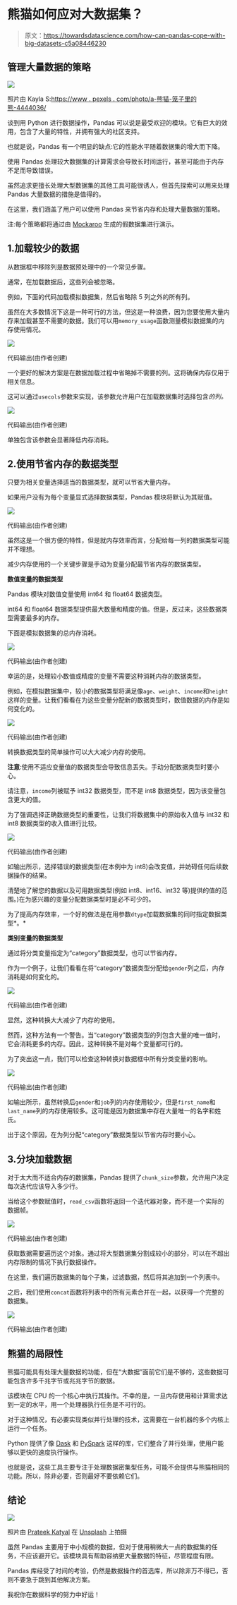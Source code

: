 # 熊猫如何应对大数据集？

> 原文：<https://towardsdatascience.com/how-can-pandas-cope-with-big-datasets-c5a08446230>

## 管理大量数据的策略

![](img/0237073bd9cfb9a402f506bb89716d61.png)

照片由 Kayla S:[https://www . pexels . com/photo/a-熊猫-笼子里的熊-4444036/](https://www.pexels.com/photo/a-panda-bear-in-the-cage-4444036/)

谈到用 Python 进行数据操作，Pandas 可以说是最受欢迎的模块。它有巨大的效用，包含了大量的特性，并拥有强大的社区支持。

也就是说，Pandas 有一个明显的缺点:它的性能水平随着数据集的增大而下降。

使用 Pandas 处理较大数据集的计算需求会导致长时间运行，甚至可能由于内存不足而导致错误。

虽然追求更擅长处理大型数据集的其他工具可能很诱人，但首先探索可以用来处理 Pandas 大量数据的措施是值得的。

在这里，我们涵盖了用户可以使用 Pandas 来节省内存和处理大量数据的策略。

注:每个策略都将通过由 [Mockaroo](https://www.mockaroo.com/) 生成的假数据集进行演示。

## 1.加载较少的数据

从数据框中移除列是数据预处理中的一个常见步骤。

通常，在加载数据后，这些列会被忽略。

例如，下面的代码加载模拟数据集，然后省略除 5 列之外的所有列。

虽然在大多数情况下这是一种可行的方法，但这是一种浪费，因为您要使用大量内存来加载甚至不需要的数据。我们可以用`memory_usage`函数测量模拟数据集的内存使用情况。

![](img/31e56254f5d9eb417586bfe6dacf627f.png)

代码输出(由作者创建)

一个更好的解决方案是在数据加载过程中省略掉不需要的列。这将确保内存仅用于相关信息。

这可以通过`usecols`参数来实现，该参数允许用户在加载数据集时选择包含*的列。*

![](img/947dbd23d811494b744fa37f380f7b41.png)

代码输出(由作者创建)

单独包含该参数会显著降低内存消耗。

## 2.使用节省内存的数据类型

只要为相关变量选择适当的数据类型，就可以节省大量内存。

如果用户没有为每个变量显式选择数据类型，Pandas 模块将默认为其赋值。

![](img/f4ca0296273eb9811ef5be74d32310f0.png)

代码输出(由作者创建)

虽然这是一个很方便的特性，但是就内存效率而言，分配给每一列的数据类型可能并不理想。

减少内存使用的一个关键步骤是手动为变量分配最节省内存的数据类型。

**数值变量的数据类型**

Pandas 模块对数值变量使用 int64 和 float64 数据类型。

int64 和 float64 数据类型提供最大数量和精度的值。但是，反过来，这些数据类型需要最多的内存。

下面是模拟数据集的总内存消耗。

![](img/d099e36a9fd910c7e3314b1358aaa14d.png)

代码输出(由作者创建)

幸运的是，处理较小数值或精度的变量不需要这种消耗内存的数据类型。

例如，在模拟数据集中，较小的数据类型将满足像`age`、`weight`、`income`和`height`这样的变量。让我们看看在为这些变量分配新的数据类型时，数值数据的内存是如何变化的。

![](img/1bbf13dfb12c4789594ae990965c3bee.png)

代码输出(由作者创建)

转换数据类型的简单操作可以大大减少内存的使用。

**注意**:使用不适应变量值的数据类型会导致信息丢失。手动分配数据类型时要小心。

请注意，`income`列被赋予 int32 数据类型，而不是 int8 数据类型，因为该变量包含更大的值。

为了强调选择正确数据类型的重要性，让我们将数据集中的原始收入值与 int32 和 int8 数据类型的收入值进行比较。

![](img/7221ea4813271c893ea1e1517740997f.png)

代码输出(由作者创建)

如输出所示，选择错误的数据类型(在本例中为 int8)会改变值，并妨碍任何后续数据操作的结果。

清楚地了解您的数据以及可用数据类型(例如 int8、int16、int32 等)提供的值的范围。)在为感兴趣的变量分配数据类型时是必不可少的。

为了提高内存效率，一个好的做法是在用参数`dtype`加载数据集的同时指定数据类型*。*

**类别变量的数据类型**

通过将分类变量指定为“category”数据类型，也可以节省内存。

作为一个例子，让我们看看在将“category”数据类型分配给`gender`列之后，内存消耗是如何变化的。

![](img/32d317896fdd5aa1f1b7e0adc5e377f7.png)

代码输出(由作者创建)

显然，这种转换大大减少了内存的使用。

然而，这种方法有一个警告。当“category”数据类型的列包含大量的唯一值时，它会消耗更多的内存。因此，这种转换不是对每个变量都可行的。

为了突出这一点，我们可以检查这种转换对数据框中所有分类变量的影响。

![](img/a291e39fe8dcdbc1f13e9b27d3b5e805.png)

代码输出(由作者创建)

如输出所示，虽然转换后`gender`和`job`列的内存使用较少，但是`first_name`和`last_name`列的内存使用较多。这可能是因为数据集中存在大量唯一的名字和姓氏。

出于这个原因，在为列分配“category”数据类型以节省内存时要小心。

## 3.分块加载数据

对于太大而不适合内存的数据集，Pandas 提供了`chunk_size`参数，允许用户决定每次迭代应该导入多少行。

当给这个参数赋值时，`read_csv`函数将返回一个迭代器对象，而不是一个实际的数据帧。

![](img/01317be2143125799bc4de72c08fcaab.png)

代码输出(由作者创建)

获取数据需要遍历这个对象。通过将大型数据集分割成较小的部分，可以在不超出内存限制的情况下执行数据操作。

在这里，我们遍历数据集的每个子集，过滤数据，然后将其追加到一个列表中。

之后，我们使用`concat`函数将列表中的所有元素合并在一起，以获得一个完整的数据集。

![](img/0b7d2c989408364cda10c689703e007c.png)

代码输出(由作者创建)

## 熊猫的局限性

熊猫可能具有处理大量数据的功能，但在“大数据”面前它们是不够的，这些数据可能包含许多千兆字节或兆兆字节的数据。

该模块在 CPU 的一个核心中执行其操作。不幸的是，一旦内存使用和计算需求达到一定的水平，用一个处理器执行任务是不可行的。

对于这种情况，有必要实现类似并行处理的技术，这需要在一台机器的多个内核上运行一个任务。

Python 提供了像 [Dask](https://dask.org/) 和 [PySpark](https://spark.apache.org/docs/latest/api/python/) 这样的库，它们整合了并行处理，使用户能够以更快的速度执行操作。

也就是说，这些工具主要专注于处理数据密集型任务，可能不会提供与熊猫相同的功能。所以，除非必要，否则最好不要依赖它们。

## 结论

![](img/11a2e5e4a59cbf705f9f4ec48918abce.png)

照片由 [Prateek Katyal](https://unsplash.com/@prateekkatyal?utm_source=medium&utm_medium=referral) 在 [Unsplash](https://unsplash.com?utm_source=medium&utm_medium=referral) 上拍摄

虽然 Pandas 主要用于中小规模的数据，但对于使用稍微大一点的数据集的任务，不应该避开它。该模块具有帮助容纳更大量数据的特征，尽管程度有限。

Pandas 库经受了时间的考验，仍然是数据操作的首选库，所以除非万不得已，否则不要急于跳到其他解决方案。

我祝你在数据科学的努力中好运！